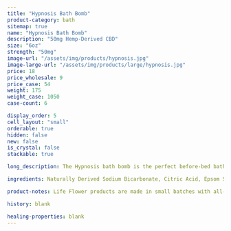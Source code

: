 ```yaml
---
title: "Hypnosis Bath Bomb"
product-category: bath
sitemap: true
name: "Hypnosis Bath Bomb"
description: "50mg Hemp-Derived CBD"
size: "6oz"
strength: "50mg"
image-url: "/assets/img/products/hypnosis.jpg"
image-large-url: "/assets/img/products/large/hypnosis.jpg"
price: 18
price_wholesale: 9
price_case: 54
weight: 175
weight_case: 1050
case-count: 6

display_order: 5
cell_layout: "small"
orderable: true
hidden: false
new: false
is_crystal: false
stackable: true

long_description: The Hypnosis bath bomb is the perfect before-bed bath bomb. Handcrafted with pure lavender essential oils which has been used for thousands of years as a natural sleep aid. Topped with an amethyst and fresh lavender buds. Amethyst is highly beneficial in treating insomnia, especially when caused by an over-active mind.

ingredients: Naturally Derived Sodium Bicarbonate, Citric Acid, Epsom Salt, Organic Coconut Oil, Organic Hemp-Derived Cannabidiol Isolate, Witch Hazel, Lavender Essential Oils, Organic Lavender & Chamomile Buds, Plant-Based Color, Cleansed & Charged Amethyst

product-notes: Life Flower products are made in small batches with all-natural and boutique ingredients. Orders are processed and shipped in 7-10 business days. Please allow additional time for&nbsp;delivery.

history: blank

healing-properties: blank
---
```

